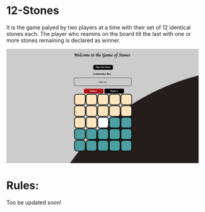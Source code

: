 # 12-Stones
It is the game palyed by two players at a time with their set of 12 identical stones each.
The player who reamins on the board till the last with one or more stones remaining is declared as winner.

![12-Stones](/image/thumbnail.png)

# Rules:
Too be updated soon!